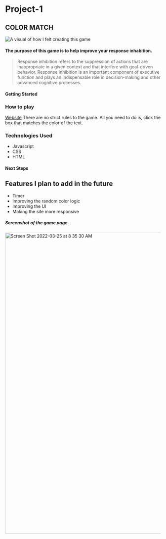 # Project-1
## COLOR MATCH 
![ A visual of how I felt creating this game](https://user-images.githubusercontent.com/88744476/160008899-7e5dd7b6-f3b4-4d47-985b-9d66918d5c0c.jpeg)
#### The purpose of this game is to help improve your response inhabition. 
> Response inhibition refers to the suppression of actions that are inappropriate in a given context and that interfere with goal-driven behavior. Response inhibition is an important component of executive function and plays an indispensable role in decision-making and other advanced cognitive processes. 
#### 

#### Getting Started 
### How to play
[Website](https://sclaxto.github.io/Project-1/)
There are no strict rules to the game.  All you need to do is, click the box that matches the color of the text. 

### Technologies Used
* Javascript
* CSS
* HTML

#### Next Steps
## Features I plan to add in the future
* Timer 
* Improving the random color logic
* Improving the UI 
* Making the site more responsive 

##### Screenshot of the game page. 
<img width="973" alt="Screen Shot 2022-03-25 at 8 35 30 AM" src="https://user-images.githubusercontent.com/88744476/160131652-d4f26cfe-b934-4094-9a5a-0bb148298a0b.png">
